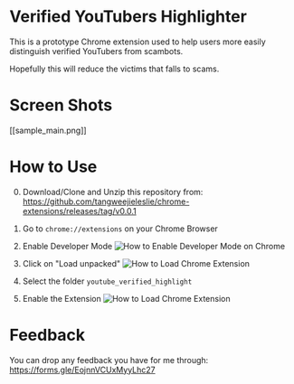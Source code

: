 # Verified YouTubers Highlighter

This is a prototype Chrome extension used to help users more easily distinguish verified YouTubers from scambots. 

Hopefully this will reduce the victims that falls to scams.

# Screen Shots

[[sample_main.png]] 



# How to Use

0. Download/Clone and Unzip this repository from: https://github.com/tangweejieleslie/chrome-extensions/releases/tag/v0.0.1


1. Go to `chrome://extensions` on your Chrome Browser

2. Enable Developer Mode
![How to Enable Developer Mode on Chrome](/images/how_to_use/1_enable%20developer%20mode.png)

3. Click on "Load unpacked"
![How to Load Chrome Extension](/images/how_to_use/2_load%20unpacked.png)

4. Select the folder `youtube_verified_highlight`

5. Enable the Extension
![How to Load Chrome Extension](/images/how_to_use/3_enable%20extension.png)


# Feedback
You can drop any feedback you have for me through: https://forms.gle/EojnnVCUxMyyLhc27 